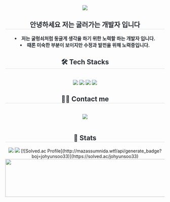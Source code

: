 <div align= "center">
    <img src="https://capsule-render.vercel.app/api?type=waving&color=auto&height=180&text=JHS%20CODE%20HUB&animation=blink&fontColor=000000&fontSize=70" />
    </div>
    <div align= "center"> 
    <h2 style="border-bottom: 1px solid #d8dee4; color: #282d33;"> 안녕하세요 저는 굴러가는 개발자 입니다 </h2>  
    <div style="font-weight: 700; font-size: 15px; text-align: center; color: #282d33;"> <li> 저는 굴렁쇠처럼 둥글게 생각을 하기 위한 노력할 하는 개발자 입니다.</li></li><li> 때론 미숙한 부분이 보이지만 수정과 발전을 위해 노력중입니다.</li></li> </div> 
    </div>
    <div align= "center">
    <h2 style="border-bottom: 1px solid #d8dee4; color: #282d33;"> 🛠️ Tech Stacks </h2> <br> 
    <div style="margin: 0 auto; text-align: center;" align= "center"> <img src="https://img.shields.io/badge/CSS3-1572B6?style=flat&logo=CSS3&logoColor=white">
          <img src="https://img.shields.io/badge/HTML5-E34F26?style=flat&logo=HTML5&logoColor=white">
          <img src="https://img.shields.io/badge/Javascript-F7DF1E?style=flat&logo=Javascript&logoColor=white">
          <img src="https://img.shields.io/badge/Tailwind CSS-06B6D4?style=flat&logo=Tailwind CSS&logoColor=white">
          </div>
    </div>
    <div align= "center">
    <h2 style="border-bottom: 1px solid #d8dee4; color: #282d33;"> 🧑‍💻 Contact me </h2> <br> 
    <div align= "center"> <a href=https://velog.io/@johyunsoo33/posts> <img src="https://img.shields.io/badge/Velog-20C997?style=flat&logo=Velog&logoColor=white&link=https://velog.io/@johyunsoo33/posts"> </a>
          </div>  <br> 
    <div align= "center">  </div> 
    </div>
    <div align= "center"> 
<div align= "center"> 
    <h2 style="border-bottom: 1px solid #d8dee4; color: #282d33;"> 🏅 Stats </h2> <div align= "center"> <img src="https://github-readme-stats.vercel.app/api?username=johyunsoo33&bg_color=60,dfffb8,eefe16&title_color=000000&text_color=000000"
         /> <img src="https://github-readme-stats.vercel.app/api/top-langs/?username=johyunsoo33&layout=compact&bg_color=60,dfffb8,eefe16&title_color=000000&text_color=000000"
           /> 
    [![Solved.ac Profile](http://mazassumnida.wtf/api/generate_badge?boj=johyunsoo33)](https://solved.ac/johyunsoo33)
    </div> 
    </div>
    
<a href="https://www.gitanimals.org/en_US?utm_medium=image&utm_source=johyunsoo33&utm_content=line">
  <img
    src="https://render.gitanimals.org/lines/johyunsoo33?pet-id=681146033837714764"
    width="600"
    height="120"
  />
</a>
  
